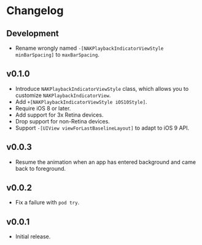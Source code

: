 # Changelog

## Development

* Rename wrongly named `-[NAKPlaybackIndicatorViewStyle minBarSpacing]` to `maxBarSpacing`.

## v0.1.0

* Introduce `NAKPlaybackIndicatorViewStyle` class, which allows you to customize `NAKPlaybackIndicatorView`.
* Add `+[NAKPlaybackIndicatorViewStyle iOS10Style]`.
* Require iOS 8 or later.
* Add support for 3x Retina devices.
* Drop support for non-Retina devices.
* Support `-[UIView viewForLastBaselineLayout]` to adapt to iOS 9 API.

## v0.0.3

* Resume the animation when an app has entered background and came back to foreground.

## v0.0.2

* Fix a failure with `pod try`.

## v0.0.1

* Initial release.
